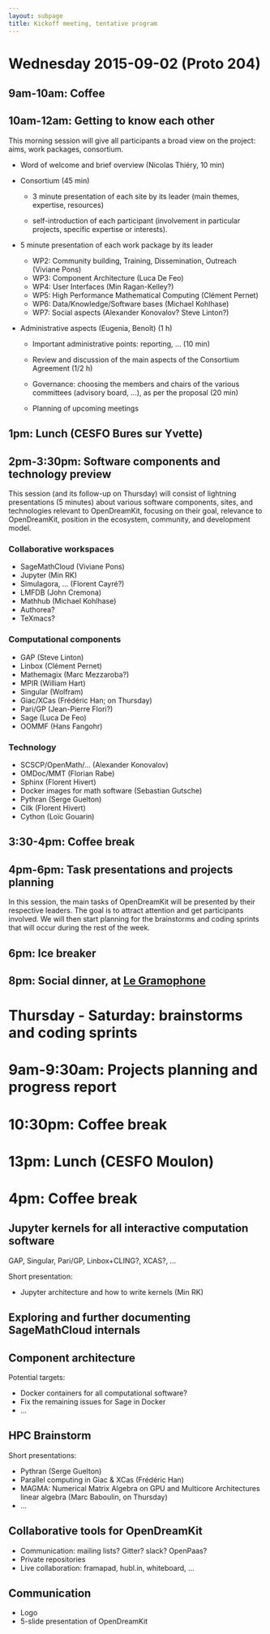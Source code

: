 ```yaml
---
layout: subpage
title: Kickoff meeting, tentative program
---
```


# Wednesday 2015-09-02 (Proto 204)

## 9am-10am: Coffee

## 10am-12am: Getting to know each other

This morning session will give all participants a broad view
on the project: aims, work packages, consortium.

- Word of welcome and brief overview (Nicolas Thiéry, 10 min)

- Consortium (45 min)

  - 3 minute presentation of each site by its leader
    (main themes, expertise, resources)

  - self-introduction of each participant (involvement in
    particular projects, specific expertise or interests).

- 5 minute presentation of each work package by its leader

  - WP2: Community building, Training, Dissemination, Outreach (Viviane Pons)
  - WP3: Component Architecture (Luca De Feo)
  - WP4: User Interfaces (Min Ragan-Kelley?)
  - WP5: High Performance Mathematical Computing (Clément Pernet)
  - WP6: Data/Knowledge/Software bases (Michael Kohlhase)
  - WP7: Social aspects (Alexander Konovalov? Steve Linton?)

- Administrative aspects (Eugenia, Benoît) (1 h)

  - Important administrative points: reporting, ... (10 min)

  - Review and discussion of the main aspects of the Consortium
    Agreement (1/2 h)

  - Governance: choosing the members and chairs of the various
    committees (advisory board, ...), as per the proposal (20 min)

  - Planning of upcoming meetings

## 1pm: Lunch (CESFO Bures sur Yvette)

## 2pm-3:30pm: Software components and technology preview

This session (and its follow-up on Thursday) will consist of lightning
presentations (5 minutes) about various software components, sites,
and technologies relevant to OpenDreamKit, focusing on their goal,
relevance to OpenDreamKit, position in the ecosystem, community, and
development model.

### Collaborative workspaces

- SageMathCloud (Viviane Pons)
- Jupyter (Min RK)
- Simulagora, ... (Florent Cayré?)
- LMFDB (John Cremona)
- Mathhub (Michael Kohlhase)
- Authorea?
- TeXmacs?

### Computational components

- GAP (Steve Linton)
- Linbox (Clément Pernet)
- Mathemagix (Marc Mezzaroba?)
- MPIR (William Hart)
- Singular (Wolfram)
- Giac/XCas (Frédéric Han; on Thursday)
- Pari/GP (Jean-Pierre Flori?)
- Sage (Luca De Feo)
- OOMMF (Hans Fangohr)

### Technology

- SCSCP/OpenMath/... (Alexander Konovalov)
- OMDoc/MMT (Florian Rabe)
- Sphinx (Florent Hivert)
- Docker images for math software (Sebastian Gutsche)
- Pythran (Serge Guelton)
- Cilk (Florent Hivert)
- Cython (Loïc Gouarin)

## 3:30-4pm: Coffee break

## 4pm-6pm: Task presentations and projects planning

In this session, the main tasks of OpenDreamKit will be presented by
their respective leaders. The goal is to attract attention and get
participants involved. We will then start planning for the brainstorms
and coding sprints that will occur during the rest of the week.

## 6pm: Ice breaker

## 8pm: Social dinner, at [Le Gramophone](http://www.legramophone.net/)

# Thursday - Saturday: brainstorms and coding sprints

# 9am-9:30am: Projects planning and progress report

# 10:30pm: Coffee break

# 13pm: Lunch (CESFO Moulon)

# 4pm: Coffee break

## Jupyter kernels for all interactive computation software

GAP, Singular, Pari/GP, Linbox+CLING?, XCAS?, ...

Short presentation:
- Jupyter architecture and how to write kernels (Min RK)

## Exploring and further documenting SageMathCloud internals

## Component architecture

Potential targets:

- Docker containers for all computational software?
- Fix the remaining issues for Sage in Docker
- ...

## HPC Brainstorm

Short presentations:
- Pythran (Serge Guelton)
- Parallel computing in Giac & XCas (Frédéric Han)
- MAGMA: Numerical Matrix Algebra on GPU and Multicore Architectures
  linear algebra (Marc Baboulin, on Thursday)
- ...

## Collaborative tools for OpenDreamKit

- Communication: mailing lists? Gitter? slack? OpenPaas?
- Private repositories
- Live collaboration: framapad, hubl.in, whiteboard, ...

## Communication

- Logo
- 5-slide presentation of OpenDreamKit
